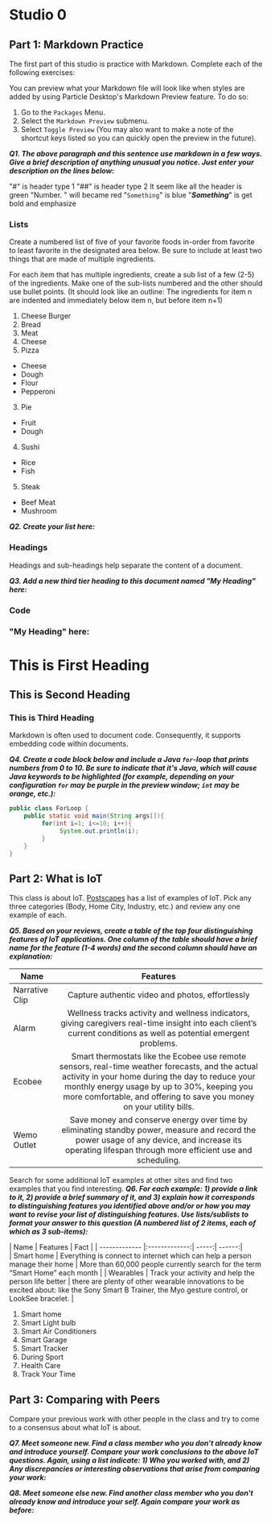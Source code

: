 # Studio 0

## Part 1: Markdown Practice

The first part of this studio is practice with Markdown. Complete each of the following exercises:

You can preview what your Markdown file will look like when styles are added by using Particle Desktop's Markdown Preview feature. To do so:
1. Go to the `Packages` Menu.
1. Select the `Markdown Preview` submenu.
1. Select `Toggle Preview` (You may also want to make a note of the shortcut keys listed so you can quickly open the preview in the future).

***Q1. The above paragraph and this sentence use markdown in a few ways.  Give a brief description of anything unusual you notice.  Just enter your description on the lines below:***

"#" is header type 1
"##" is header type 2
It seem like all the header is green
"Number. " will became red
"`Something`" is blue
"***Something***" is get bold and emphasize

### Lists

Create a numbered list of five of your favorite foods in-order from favorite to least favorite in the designated area below. Be sure to include at least two things that are made of multiple ingredients.  

For each item that has multiple ingredients, create a sub list of a few (2-5) of the ingredients.  Make one of the sub-lists numbered and the other should use bullet points. (It should look like an outline: The ingredients for item n are indented and immediately below item n, but before item n+1)

1. Cheese Burger
  1. Bread
  2. Meat
  3. Cheese
2. Pizza
  * Cheese
  * Dough
  * Flour
  * Pepperoni
3. Pie
  * Fruit
  * Dough
4. Sushi
  * Rice
  * Fish
5. Steak
  * Beef Meat
  * Mushroom

***Q2. Create your list here:***

### Headings

Headings and sub-headings help separate the content of a document.

***Q3. Add a new third tier heading to this document named "My Heading" here:***

### Code

### "My Heading" here:
# This is First Heading
## This is Second Heading
### This is Third Heading

Markdown is often used to document code.  Consequently, it supports embedding code within documents.

***Q4. Create a code block below and include a Java `for`-loop that prints numbers from 0 to 10. Be sure to indicate that it's Java, which will cause Java keywords to be highlighted (for example, depending on your configuration `for` may be purple in the preview window; `int` may be orange, etc.):***

```java
public class ForLoop {
    public static void main(String args[]){
         for(int i=1; i<=10; i++){
              System.out.println(i);
         }
    }
}
```

## Part 2: What is IoT

This class is about IoT.  [Postscapes](https://www.postscapes.com/internet-of-things-examples/) has a list of examples of IoT.  Pick any three categories (Body, Home City, Industry, etc.) and review any one example of each.

***Q5.  Based on your reviews, create a table of the top four distinguishing features of IoT applications. One column of the table should have a brief name for the feature (1-4 words) and the second column should have an explanation:***


|     Name      |     Features     |
| ------------- |:-------------:|
|   Narrative Clip   |       Capture authentic video and photos, effortlessly      |   
|  Alarm     | Wellness tracks activity and wellness indicators, giving caregivers real-time insight into each client’s current conditions as well as potential emergent problems.     |
|Ecobee|Smart thermostats like the Ecobee use remote sensors, real-time weather forecasts, and the actual activity in your home during the day to reduce your monthly energy usage by up to 30%, keeping you more comfortable, and offering to save you money on your utility bills.|
|Wemo Outlet|Save money and conserve energy over time by eliminating standby power, measure and record the power usage of any device, and increase its operating lifespan through more efficient use and scheduling.|



Search for some additional IoT examples at other sites and find two examples that you find interesting.
***Q6.  For each example: 1) provide a link to it, 2) provide a brief summary of it, and 3) explain how it corresponds to distinguishing features you identified above and/or or how you may want to revise your list of distinguishing features.  Use lists/sublists to format your answer to this question (A numbered list of 2 items, each of which as 3 sub-items):***


|     Name      |     Features     |     Fact      |
| ------------- |:-------------:| -----:| ------:|    
| Smart home     |       Everything is connect to internet which can help a person manage their home      |    More than 60,000 people currently search for the term “Smart Home” each month    |
|  Wearables     | Track your activity and help the person life better     |     there are plenty of other wearable innovations to be excited about: like the Sony Smart B Trainer, the Myo gesture control, or LookSee bracelet.     |

1. Smart home
  1. Smart Light bulb
  2. Smart Air Conditioners
  3. Smart Garage
2. Smart Tracker
  1. During Sport
  2. Health Care
  3. Track Your Time


## Part 3: Comparing with Peers

Compare your previous work with other people in the class and try to come to a consensus about what IoT is about.

***Q7. Meet someone new.  Find a class member who you don't already know and introduce yourself.  Compare your work conclusions to the above IoT questions. Again, using a list indicate: 1) Who you worked with, and 2) Any discrepancies or interesting observations that arise from comparing your work:***

***Q8. Meet someone else new.  Find another class member who you don't already know and introduce your self.  Again compare your work as before:***

